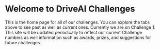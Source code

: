 # Welcome to DriveAI Challenges

This is the home page for all of our challenges. You can explore the tabs above to see past as well as current ones. Currently we are on Challenge 1. This site will be updated periodically to reflect our current Challenge numbers as well information such as awards, prizes, and suggestions for future challenges.
